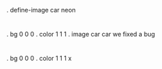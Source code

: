 . define-image car neon

#
. bg 0 0 0 
. color 1 1 1 
. image car
car we fixed a bug

#
. bg 0 0 0 
. color 1 1 1 
x
